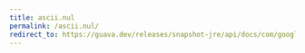 ```yaml
---
title: ascii.nul
permalink: /ascii.nul/
redirect_to: https://guava.dev/releases/snapshot-jre/api/docs/com/google/common/base/Ascii.html#NUL
---
```

